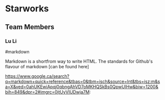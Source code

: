 # Starworks

## Team Members  


### Lu Li



#markdown

Markdown is a shortfrom way to write HTML. The standards for Github's  flavour of markdown [can be found here]

https://www.google.ca/search?q=markdown+quick+reference&tbas=0&tbm=isch&source=lnt&tbs=isz:m&sa=X&ved=0ahUKEwiApqj0qbngAhVD7oMKHQSkBs0QpwUIHw&biw=1200&bih=849&dpr=2#imgrc=0jtUyVIUDwja7M:
